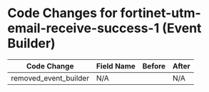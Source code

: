 # Code Changes for fortinet-utm-email-receive-success-1 (Event Builder)

| Code Change | Field Name | Before | After |
|-------------|------------|--------|-------|
| removed_event_builder | N/A |  | N/A |